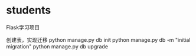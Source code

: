 # students
Flask学习项目


创建表，实现迁移
python manage.py db init
python manage.py db -m "initial migration"
python manage.py db upgrade

